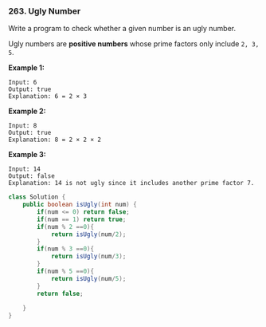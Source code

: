 ### 263. Ugly Number

Write a program to check whether a given number is an ugly number.

Ugly numbers are **positive numbers** whose prime factors only include `2, 3, 5`.

**Example 1:**

```
Input: 6
Output: true
Explanation: 6 = 2 × 3
```

**Example 2:**

```
Input: 8
Output: true
Explanation: 8 = 2 × 2 × 2
```

**Example 3:**

```
Input: 14
Output: false 
Explanation: 14 is not ugly since it includes another prime factor 7.
```

~~~java
class Solution {
    public boolean isUgly(int num) {
        if(num <= 0) return false;
        if(num == 1) return true;
        if(num % 2 ==0){
            return isUgly(num/2);
        }
        if(num % 3 ==0){
            return isUgly(num/3);
        }
        if(num % 5 ==0){
            return isUgly(num/5);
        }
        return false;
         
    }
}
~~~


